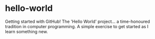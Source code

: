 # hello-world
Getting started with GitHub! The 'Hello World' project... a time-honoured tradition in computer programming. A simple exercise to get started as I learn something new. 
